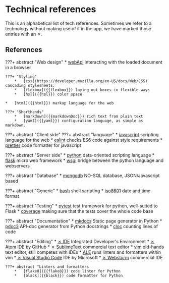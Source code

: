 # Technical references

This is an alphabetical list of tech references. Sometimes we refer to a
technology without making use of it in the app, we have marked those entries
with an ✗.

## References


???+ abstract "Web design"
    *   [webApi]({{webApi}}) interacting with the loaded document in a browser

    ???+ "Styling"
        *   [css](https://developer.mozilla.org/en-US/docs/Web/CSS) cascading stylesheets:
        *   [flexbox]({{flexbox}}) laying out boxes in flexible ways
        *   [hsl]({{hsl}}) color space

    *   [html]({{html}}) markup language for the web

    ???+ "Shorthands"
        *   [markdown]({{markdownDoc}}) rich text from plain text
        *   [yaml]({{yaml}}) configuration language, as simple as markdown.

???+ abstract "Client side"
    ???+ abstract "language"
        *   [javascript]({{javascript}}) scripting language for the web
        *   [eslint]({{eslint}}) checks ES6 code against style requirements
        *   [prettier]({{prettier}}) code formatter for javascript

???+ abstract "Server side"
    *   [python]({{python}}) data-oriented scripting language
    *   [flask]({{flask}}) micro web framework
    *   [wsgi]({{wsgi}}) bridge between the python language and webservers

???+ abstract "Database"
    *   [mongodb]({{mongodb}}) NO-SQL database, JSON/Javascript based

???+ abstract "Generic"
    *   [bash]({{bash}}) shell scripting
    *   [iso8601]({{iso8601}}) date and time format

???+ abstract "Testing"
    *   [pytest]({{pytest}}) test framework for python, well-suited to Flask
    *   [coverage]({{coverage}}) making sure that the tests cover the whole code base

???+ abstract "Documentation"
    *   [mkdocs]({{mkdocs}}) Static page generator in Python
    *   [pdoc3]({{pdoc3}}) API-doc generator from Python docstrings
    *   [cloc]({{cloc}}) counting lines of code

???+ abstract "Editing"
    *   [✗ IDE]({{ide}}) Integrated Developer's Environment
    *   [✗ Atom]({{atom}}) IDE by GitHub
    *   [✗ SublimeText]({{sublimeText}}) commercial text editor
    *   [vim]({{vim}}) old-hands text editor, still competes with IDEs
        *   [ALE]({{ale}}) runs linters and formatters within vim
    *   [✗ Visual Studio Code]({{vsc}}) IDE by Microsoft
    *   [✗ Webstorm]({{webstorm}}) commercial IDE

    ???+ abstract "Linters and formatters
        *   [flake8]({{flake8}}) code linter for Python
        *   [black]({{black}}) code formatter for Python

